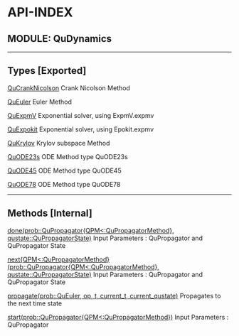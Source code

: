 # API-INDEX


## MODULE: QuDynamics

---

## Types [Exported]

[QuCrankNicolson](QuDynamics.md#type__qucranknicolson.1)  Crank Nicolson Method

[QuEuler](QuDynamics.md#type__queuler.1)  Euler Method

[QuExpmV](QuDynamics.md#type__quexpmv.1)  Exponential solver, using ExpmV.expmv

[QuExpokit](QuDynamics.md#type__quexpokit.1)  Exponential solver, using Epokit.expmv

[QuKrylov](QuDynamics.md#type__qukrylov.1)  Krylov subspace Method

[QuODE23s](QuDynamics.md#type__quode23s.1)  ODE Method type QuODE23s

[QuODE45](QuDynamics.md#type__quode45.1)  ODE Method type QuODE45

[QuODE78](QuDynamics.md#type__quode78.1)  ODE Method type QuODE78

---

## Methods [Internal]

[done(prob::QuPropagator{QPM<:QuPropagatorMethod}, qustate::QuPropagatorState)](QuDynamics.md#method__done.1)  Input Parameters : QuPropagator and QuPropagator State

[next{QPM<:QuPropagatorMethod}(prob::QuPropagator{QPM<:QuPropagatorMethod}, qustate::QuPropagatorState)](QuDynamics.md#method__next.1)  Input Parameters : QuPropagator and QuPropagator State

[propagate(prob::QuEuler, op, t, current_t, current_qustate)](QuDynamics.md#method__propagate.1)  Propagates to the next time state

[start(prob::QuPropagator{QPM<:QuPropagatorMethod})](QuDynamics.md#method__start.1)  Input Parameters : QuPropagator

